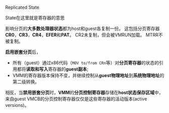 Replicated State

State在这里就是寄存器的意思

影响分页的**大多数处理器状态**都为host和guest各复制一份。 这包括分页寄存器**CR0**，**CR3**，**CR4**，**EFER**和**PAT**。 CR2未复制，但会被VMRUN加载。 MTRR不被复制。

**启用嵌套分页**后，
* 所有（guest）通过x86代码（`MOV to/from CRn`等）对**分页寄存器**的状态的引用都将**读取和写入**寄存器的**guest副本**;
* VMM的寄存器版本保持不变，并继续控制从**guest物理地址**到**系统物理地址**的第二级转换。 

相反，当**禁用嵌套分页**时，**VMM**的**分页控制寄存器**存储在**host状态保存区域**中，来自guest VMCB的分页控制寄存器仅仅是这些寄存器的活动版本(active versions)。